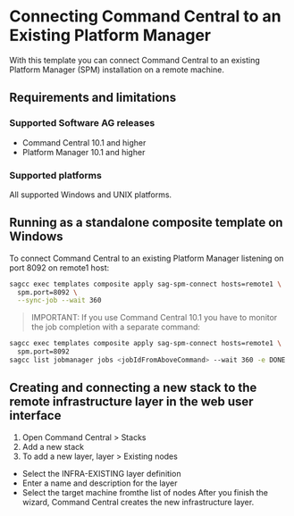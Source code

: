 <!-- Copyright 2013 - 2018 Software AG, Darmstadt, Germany and/or its licensors

   SPDX-License-Identifier: Apache-2.0

    Licensed under the Apache License, Version 2.0 (the "License");
    you may not use this file except in compliance with the License.
    You may obtain a copy of the License at

        http://www.apache.org/licenses/LICENSE-2.0

    Unless required by applicable law or agreed to in writing, software
    distributed under the License is distributed on an "AS IS" BASIS,
     WITHOUT WARRANTIES OR CONDITIONS OF ANY KIND, either express or implied.
     See the License for the specific language governing permissions and

     limitations under the License.                                                  

-->

# Connecting Command Central to an Existing Platform Manager

With this template you can connect Command Central to an existing Platform Manager (SPM) installation on a remote machine.

## Requirements and limitations

### Supported Software AG releases

* Command Central 10.1 and higher
* Platform Manager 10.1 and higher

### Supported platforms

All supported Windows and UNIX platforms.

## Running as a standalone composite template on Windows

To connect Command Central to an existing Platform Manager listening on port 8092 on remote1 host:

```bash
sagcc exec templates composite apply sag-spm-connect hosts=remote1 \
  spm.port=8092 \
  --sync-job --wait 360
```

> IMPORTANT: If you use Command Central 10.1 you have to monitor the job completion with a separate command:

```bash
sagcc exec templates composite apply sag-spm-connect hosts=remote1 \
  spm.port=8092
sagcc list jobmanager jobs <jobIdFromAboveCommand> --wait 360 -e DONE
```

## Creating and connecting a new stack to the remote infrastructure layer in the web user interface

1. Open Command Central > Stacks
2. Add a new stack
3. To add a new layer, layer > Existing nodes
  * Select the INFRA-EXISTING layer definition
  * Enter a name and description for the layer
  * Select the target machine fromthe list of nodes
After you finish the wizard, Command Central creates the new infrastructure layer.
